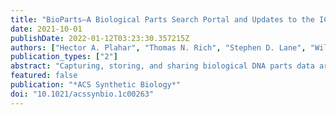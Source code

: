 ```yaml
---
title: "BioParts—A Biological Parts Search Portal and Updates to the ICE Parts Registry Software Platform"
date: 2021-10-01
publishDate: 2022-01-12T03:23:30.357215Z
authors: ["Hector A. Plahar", "Thomas N. Rich", "Stephen D. Lane", "William C. Morrell", "Leanne Springthorpe", "Oge Nnadi", "Elena Aravina", "Tiffany Dai", "Michael J. Fero", "Nathan J. Hillson", "Christopher J. Petzold"]
publication_types: ["2"]
abstract: "Capturing, storing, and sharing biological DNA parts data are integral parts of synthetic biology research. Here, we detail updates to the ICE biological parts registry software platform that enable these processes, describe our implementation of the Web of Registries concept using ICE, and establish Bioparts, a search portal for biological parts available in the public domain. The Web of Registries enables standalone ICE installations to securely connect and form a distributed parts database. This distributed database allows users from one registry to query and access plasmid, strain, (DNA) part, plant seed, and protein entry types in other connected registries. Users can also transfer entries from one ICE registry to another or make them publicly accessible. Bioparts, the new search portal, combines the ease and convenience of modern web search engines with the capabilities of bioinformatics search tools such as BLAST. This portal, available at bioparts.org, allows anyone to search for publicly accessible biological part information (e.g., NCBI, iGEM, SynBioHub, Addgene), including parts publicly accessible through ICE Registries. Additionally, the portal offers a REST API that enables third-party applications and tools to access the portal's functionality programmatically."
featured: false
publication: "*ACS Synthetic Biology*"
doi: "10.1021/acssynbio.1c00263"
---
```


